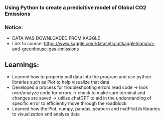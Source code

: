 ### Using Python to create a predicitive model of Global CO2 Emissions

### Notice:
- DATA WAS DOWNLOADED FROM KAGGLE
- Link to source: https://www.kaggle.com/datasets/imtkaggleteam/co-and-greenhouse-gas-emissions

## Learnings: 
- Learned how to properly pull data into the program and use python libraries such as Plot to help visualize that data
- Developed a process for troubleshooting errors read code -> look over/analyze code for errors -> check to make sure terminal and changes are saved -> utilize chatGPT to aid in the understanding of specific error to efficiently move through the roadblock
- Learned how the Plot, numpy, pandas, seaborn and matPlotLib libraries to visualization and analyze data
